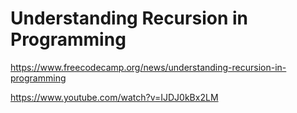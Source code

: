# Understanding Recursion in Programming

<https://www.freecodecamp.org/news/understanding-recursion-in-programming>

<https://www.youtube.com/watch?v=IJDJ0kBx2LM>

